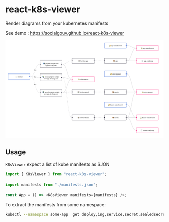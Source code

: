 # react-k8s-viewer

Render diagrams from your kubernetes manifests

See demo : https://socialgouv.github.io/react-k8s-viewer

![](./demo.png)

## Usage

`K8sViewer` expect a list of kube manifests as SJON

```js
import { K8sViewer } from "react-k8s-viewer";

import manifests from "./manifests.json";

const App = () => <K8sViewer manifests={manifests} />;
```

To extract the manifests from some namespace:

```sh
kubectl --namespace some-app  get deploy,ing,service,secret,sealedsecret,configmap -ojson > manifests.json
```
